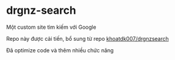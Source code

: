 # drgnz-search
Một custom site tìm kiếm với Google

Repo này được cải tiến, bổ sung từ repo [khoatdk007/drgnzsearch](https://github.com/khoatdk007/drgnzsearch)

Đã optimize code và thêm nhiều chức năng